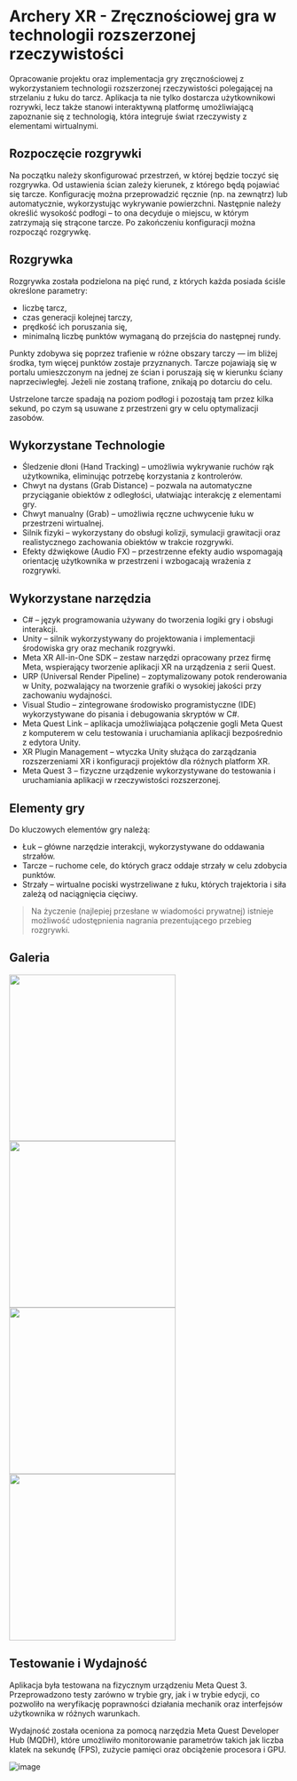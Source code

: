 # Archery XR - Zręcznościowej gra w technologii rozszerzonej rzeczywistości

Opracowanie projektu oraz implementacja gry zręcznościowej z wykorzystaniem technologii rozszerzonej rzeczywistości polegającej na strzelaniu z łuku do tarcz. Aplikacja ta nie tylko dostarcza użytkownikowi rozrywki, lecz także stanowi interaktywną platformę 
umożliwiającą zapoznanie się z technologią, która integruje świat rzeczywisty z elementami wirtualnymi.

## Rozpoczęcie rozgrywki

Na początku należy skonfigurować przestrzeń, w której będzie toczyć się rozgrywka. Od ustawienia ścian zależy kierunek, z którego będą pojawiać się tarcze. Konfigurację można przeprowadzić ręcznie (np. na zewnątrz) lub automatycznie, wykorzystując wykrywanie powierzchni.
Następnie należy określić wysokość podłogi – to ona decyduje o miejscu, w którym zatrzymają się strącone tarcze. Po zakończeniu konfiguracji można rozpocząć rozgrywkę.

## Rozgrywka

Rozgrywka została podzielona na pięć rund, z których każda posiada ściśle określone parametry:

- liczbę tarcz,
- czas generacji kolejnej tarczy,
- prędkość ich poruszania się,
- minimalną liczbę punktów wymaganą do przejścia do następnej rundy.

Punkty zdobywa się poprzez trafienie w różne obszary tarczy — im bliżej środka, tym więcej punktów zostaje przyznanych. Tarcze pojawiają się w portalu umieszczonym na jednej ze ścian i poruszają się w kierunku ściany naprzeciwległej. Jeżeli nie zostaną trafione, znikają po dotarciu do celu.

Ustrzelone tarcze spadają na poziom podłogi i pozostają tam przez kilka sekund, po czym są usuwane z przestrzeni gry w celu optymalizacji zasobów.


## Wykorzystane Technologie

- Śledzenie dłoni (Hand Tracking) – umożliwia wykrywanie ruchów rąk użytkownika, eliminując potrzebę korzystania z kontrolerów.
- Chwyt na dystans (Grab Distance) – pozwala na automatyczne przyciąganie obiektów z odległości, ułatwiając interakcję z elementami gry.
- Chwyt manualny (Grab) – umożliwia ręczne uchwycenie łuku w przestrzeni wirtualnej.
- Silnik fizyki – wykorzystany do obsługi kolizji, symulacji grawitacji oraz realistycznego zachowania obiektów w trakcie rozgrywki.
- Efekty dźwiękowe (Audio FX) – przestrzenne efekty audio wspomagają orientację użytkownika w przestrzeni i wzbogacają wrażenia z rozgrywki.

## Wykorzystane narzędzia
- C# – język programowania używany do tworzenia logiki gry i obsługi interakcji.
- Unity – silnik wykorzystywany do projektowania i implementacji środowiska gry oraz mechanik rozgrywki.
- Meta XR All-in-One SDK – zestaw narzędzi opracowany przez firmę Meta, wspierający tworzenie aplikacji XR na urządzenia z serii Quest.
- URP (Universal Render Pipeline) – zoptymalizowany potok renderowania w Unity, pozwalający na tworzenie grafiki o wysokiej jakości przy zachowaniu wydajności.
- Visual Studio – zintegrowane środowisko programistyczne (IDE) wykorzystywane do pisania i debugowania skryptów w C#.
- Meta Quest Link – aplikacja umożliwiająca połączenie gogli Meta Quest z komputerem w celu testowania i uruchamiania aplikacji bezpośrednio z edytora Unity.
- XR Plugin Management – wtyczka Unity służąca do zarządzania rozszerzeniami XR i konfiguracji projektów dla różnych platform XR.
- Meta Quest 3 – fizyczne urządzenie wykorzystywane do testowania i uruchamiania aplikacji w rzeczywistości rozszerzonej.

## Elementy gry

Do kluczowych elementów gry należą:

- Łuk – główne narzędzie interakcji, wykorzystywane do oddawania strzałów.
- Tarcze – ruchome cele, do których gracz oddaje strzały w celu zdobycia punktów.
- Strzały – wirtualne pociski wystrzeliwane z łuku, których trajektoria i siła zależą od naciągnięcia cięciwy.

> Na życzenie (najlepiej przesłane w wiadomości prywatnej) istnieje możliwość udostępnienia nagrania prezentującego przebieg rozgrywki.

## Galeria

<img src="https://github.com/user-attachments/assets/6193fb80-55ca-42f6-a36c-529118a65e60" height="300"/>
<img src="https://github.com/user-attachments/assets/37a47fdf-e833-4601-b2c1-551227251b1d" height="300"/>

<img src="https://github.com/user-attachments/assets/5cb4ab62-c057-4fa6-ac17-3fad8654ac30" height="300"/>
<img src="https://github.com/user-attachments/assets/df47a53e-f9a1-43e7-ad6a-81bf9c1e40c6" height="300"/>



## Testowanie i Wydajność
Aplikacja była testowana na fizycznym urządzeniu Meta Quest 3. Przeprowadzono testy zarówno w trybie gry, jak i w trybie edycji, co pozwoliło na weryfikację poprawności działania mechanik oraz interfejsów użytkownika w różnych warunkach.

Wydajność została oceniona za pomocą narzędzia Meta Quest Developer Hub (MQDH), które umożliwiło monitorowanie parametrów takich jak liczba klatek na sekundę (FPS), zużycie pamięci oraz obciążenie procesora i GPU.

![image](https://github.com/user-attachments/assets/365ec404-2373-490b-b379-53a56985b79c)
